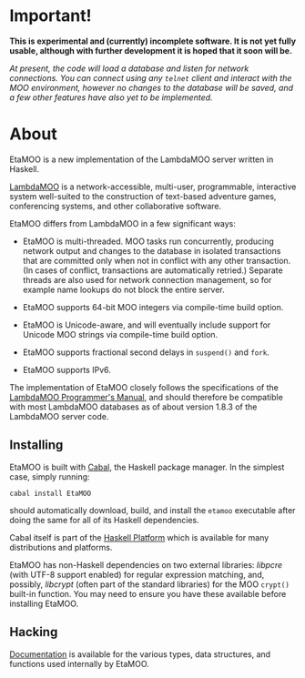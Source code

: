
Important!
==========

**This is experimental and (currently) incomplete software. It is not yet
fully usable, although with further development it is hoped that it soon will
be.**

_At present, the code will load a database and listen for network
connections. You can connect using any `telnet` client and interact with the
MOO environment, however no changes to the database will be saved, and a few
other features have also yet to be implemented._

About
=====

EtaMOO is a new implementation of the LambdaMOO server written in Haskell.

[LambdaMOO][] is a network-accessible, multi-user, programmable, interactive
system well-suited to the construction of text-based adventure games,
conferencing systems, and other collaborative software.

  [LambdaMOO]: http://www.ipomoea.org/moo/

EtaMOO differs from LambdaMOO in a few significant ways:

  * EtaMOO is multi-threaded. MOO tasks run concurrently, producing network
    output and changes to the database in isolated transactions that are
    committed only when not in conflict with any other transaction. (In cases
    of conflict, transactions are automatically retried.) Separate threads are
    also used for network connection management, so for example name lookups
    do not block the entire server.

  * EtaMOO supports 64-bit MOO integers via compile-time build option.

  * EtaMOO is Unicode-aware, and will eventually include support for Unicode
    MOO strings via compile-time build option.

  * EtaMOO supports fractional second delays in `suspend()` and `fork`.

  * EtaMOO supports IPv6.

The implementation of EtaMOO closely follows the specifications of the
[LambdaMOO Programmer's Manual][Programmer's Manual], and should therefore be
compatible with most LambdaMOO databases as of about version 1.8.3 of the
LambdaMOO server code.

  [Programmer's Manual]: http://www.ipomoea.org/moo/#progman

Installing
----------

EtaMOO is built with [Cabal][], the Haskell package manager. In the simplest
case, simply running:

    cabal install EtaMOO

should automatically download, build, and install the `etamoo` executable
after doing the same for all of its Haskell dependencies.

  [Cabal]: http://www.haskell.org/cabal/

Cabal itself is part of the [Haskell Platform][] which is available for many
distributions and platforms.

  [Haskell Platform]: http://www.haskell.org/platform/

EtaMOO has non-Haskell dependencies on two external libraries: _libpcre_ (with
UTF-8 support enabled) for regular expression matching, and, possibly,
_libcrypt_ (often part of the standard libraries) for the MOO `crypt()`
built-in function. You may need to ensure you have these available before
installing EtaMOO.

Hacking
-------

[Documentation][] is available for the various types, data structures, and
functions used internally by EtaMOO.

  [Documentation]: http://verement.github.io/etamoo/doc/


